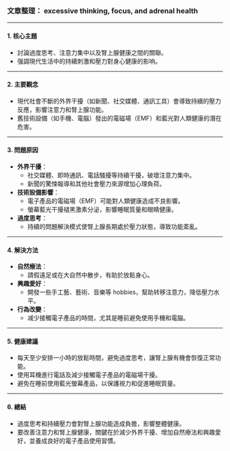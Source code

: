 ### 文章整理： excessive thinking, focus, and adrenal health

---

#### 1. 核心主題  
- 討論過度思考、注意力集中以及腎上腺健康之間的關聯。  
- 强調現代生活中的持續刺激和壓力對身心健康的影响。

---

#### 2. 主要觀念  
- 現代社會不斷的外界干擾（如新聞、社交媒體、通訊工具）會導致持續的壓力反應，影響注意力和腎上腺功能。  
- 舊技術設備（如手機、電腦）發出的電磁場（EMF）和藍光對人類健康的潛在危害。  

---

#### 3. 問題原因  
- **外界干擾**：  
  - 社交媒體、即時通訊、電話騷擾等持續干擾，破壞注意力集中。  
  - 新聞的驚悚報導和其他社會壓力來源增加心理負荷。  
- **技術設備影響**：  
  - 電子產品的電磁場（EMF）可能對人類健康造成不良影響。  
  - 螢幕藍光干擾褪黑激素分泌，影響睡眠質量和眼睛健康。  
- **過度思考**：  
  - 持續的問題解決模式使腎上腺長期處於壓力狀態，導致功能紊亂。

---

#### 4. 解決方法  
- **自然療法**：  
  - 請假遠足或在大自然中散步，有助於放鬆身心。  
- **興趣愛好**：  
  - 開發一些手工藝、藝術、音樂等 hobbies，幫助转移注意力，降低壓力水平。  
- **行為改變**：  
  - 减少接觸電子產品的時間，尤其是睡前避免使用手機和電腦。  

---

#### 5. 健康建議  
- 每天至少安排一小時的放鬆時間，避免過度思考，讓腎上腺有機會恢復正常功能。  
- 使用耳機進行電話及減少接觸電子產品的電磁場干擾。  
- 避免在睡前使用藍光螢幕產品，以保護視力和促進睡眠質量。

---

#### 6. 總結  
- 過度思考和持續壓力會對腎上腺功能造成負擔，影響整體健康。  
- 要改善注意力和腎上腺健康，關鍵在於減少外界干擾、增加自然療法和興趣愛好，並養成良好的電子產品使用習慣。